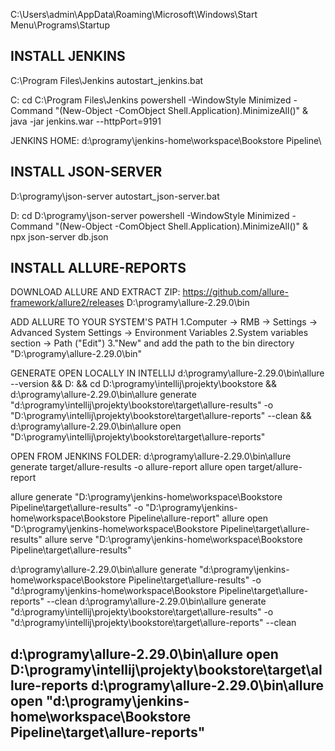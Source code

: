 C:\Users\admin\AppData\Roaming\Microsoft\Windows\Start Menu\Programs\Startup

INSTALL JENKINS
------------------------------------------
C:\Program Files\Jenkins
autostart_jenkins.bat

C:
cd C:\Program Files\Jenkins
powershell -WindowStyle Minimized -Command "(New-Object -ComObject Shell.Application).MinimizeAll()" &
java -jar jenkins.war --httpPort=9191

JENKINS HOME:
d:\programy\jenkins-home\workspace\Bookstore Pipeline\

INSTALL JSON-SERVER
------------------------------------------
D:\programy\json-server
autostart_json-server.bat

D:
cd D:\programy\json-server
powershell -WindowStyle Minimized -Command "(New-Object -ComObject Shell.Application).MinimizeAll()" &
npx json-server db.json

INSTALL ALLURE-REPORTS
------------------------------------------
DOWNLOAD ALLURE AND EXTRACT ZIP:
https://github.com/allure-framework/allure2/releases
D:\programy\allure-2.29.0\bin

ADD ALLURE TO YOUR SYSTEM'S PATH
1.Computer -> RMB -> Settings -> Advanced System Settings -> Environment Variables
2.System variables section -> Path ("Edit")
3."New" and add the path to the bin directory "D:\programy\allure-2.29.0\bin"

GENERATE OPEN LOCALLY IN INTELLIJ
d:\programy\allure-2.29.0\bin\allure --version && D: && cd D:\programy\intellij\projekty\bookstore && d:\programy\allure-2.29.0\bin\allure generate "d:\programy\intellij\projekty\bookstore\target\allure-results" -o "D:\programy\intellij\projekty\bookstore\target\allure-reports" --clean && d:\programy\allure-2.29.0\bin\allure open "D:\programy\intellij\projekty\bookstore\target\allure-reports"


OPEN FROM JENKINS FOLDER:
d:\programy\allure-2.29.0\bin\allure generate target/allure-results -o allure-report
allure open target/allure-report


allure generate "D:\\programy\\jenkins-home\\workspace\\Bookstore Pipeline\\target\\allure-results" -o "D:\\programy\\jenkins-home\\workspace\\Bookstore Pipeline\\allure-report"
allure open "D:\\programy\\jenkins-home\\workspace\\Bookstore Pipeline\\target\\allure-results"
allure serve "D:\\programy\\jenkins-home\\workspace\\Bookstore Pipeline\\target\\allure-results"


d:\programy\allure-2.29.0\bin\allure generate "d:\programy\jenkins-home\workspace\Bookstore Pipeline\target\allure-results" -o "d:\programy\jenkins-home\workspace\Bookstore Pipeline\target\allure-reports" --clean
d:\programy\allure-2.29.0\bin\allure generate "d:\programy\intellij\projekty\bookstore\target\allure-results" -o "d:\programy\intellij\projekty\bookstore\target\allure-reports" --clean

d:\programy\allure-2.29.0\bin\allure open D:\programy\intellij\projekty\bookstore\target\allure-reports
d:\programy\allure-2.29.0\bin\allure open "d:\programy\jenkins-home\workspace\Bookstore Pipeline\target\allure-reports"
------------------------------------------

